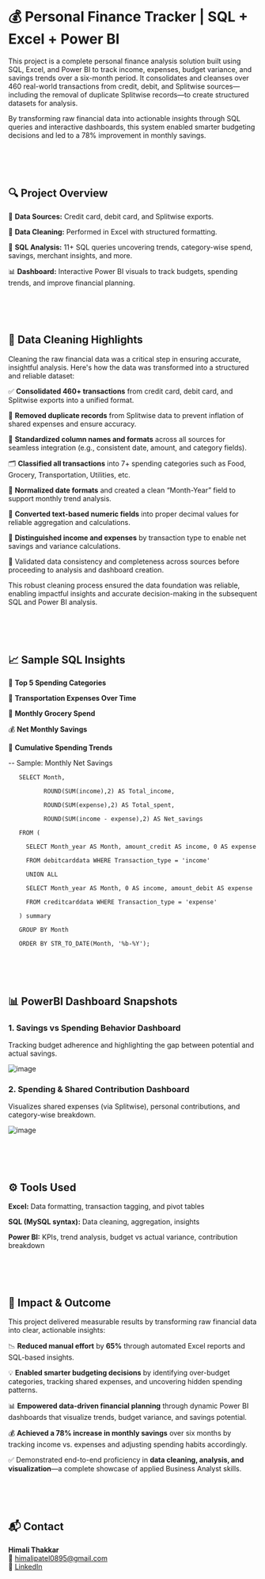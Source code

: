 # 💰 Personal Finance Tracker | SQL + Excel + Power BI

This project is a complete personal finance analysis solution built using SQL, Excel, and Power BI to track income, expenses, budget variance, and savings trends over a six-month period. It consolidates and cleanses over 460 real-world transactions from credit, debit, and Splitwise sources—including the removal of duplicate Splitwise records—to create structured datasets for analysis.

By transforming raw financial data into actionable insights through SQL queries and interactive dashboards, this system enabled smarter budgeting decisions and led to a 78% improvement in monthly savings.

</br>
</br>
</br>


## 🔍 Project Overview

🔄 **Data Sources:** Credit card, debit card, and Splitwise exports.

🧹 **Data Cleaning:** Performed in Excel with structured formatting.

🧠 **SQL Analysis:** 11+ SQL queries uncovering trends, category-wise spend, savings, merchant insights, and more.

📊 **Dashboard:** Interactive Power BI visuals to track budgets, spending trends, and improve financial planning.

</br>
</br>
</br>

## 🧹 Data Cleaning Highlights

Cleaning the raw financial data was a critical step in ensuring accurate, insightful analysis. Here's how the data was transformed into a structured and reliable dataset:

✅ **Consolidated 460+ transactions** from credit card, debit card, and Splitwise exports into a unified format.

🔁 **Removed duplicate records** from Splitwise data to prevent inflation of shared expenses and ensure accuracy.

🔄 **Standardized column names and formats** across all sources for seamless integration (e.g., consistent date, amount, and category fields).

🗂️ **Classified all transactions** into 7+ spending categories such as Food, Grocery, Transportation, Utilities, etc.

📅 **Normalized date formats** and created a clean “Month-Year” field to support monthly trend analysis.

🔢 **Converted text-based numeric fields** into proper decimal values for reliable aggregation and calculations.

🧾 **Distinguished income and expenses** by transaction type to enable net savings and variance calculations.

🧪 Validated data consistency and completeness across sources before proceeding to analysis and dashboard creation.

This robust cleaning process ensured the data foundation was reliable, enabling impactful insights and accurate decision-making in the subsequent SQL and Power BI analysis.

</br>
</br>
</br>

## 📈 Sample SQL Insights

💸 **Top 5 Spending Categories**

🚗 **Transportation Expenses Over Time**

🛒 **Monthly Grocery Spend**

💰 **Net Monthly Savings**

📆 **Cumulative Spending Trends**


-- Sample: Monthly Net Savings

       SELECT Month, 
       
              ROUND(SUM(income),2) AS Total_income, 
              
              ROUND(SUM(expense),2) AS Total_spent, 
              
              ROUND(SUM(income - expense),2) AS Net_savings
              
       FROM (
       
         SELECT Month_year AS Month, amount_credit AS income, 0 AS expense
         
         FROM debitcarddata WHERE Transaction_type = 'income'
         
         UNION ALL
         
         SELECT Month_year AS Month, 0 AS income, amount_debit AS expense
         
         FROM creditcarddata WHERE Transaction_type = 'expense'
         
       ) summary
       
       GROUP BY Month
       
       ORDER BY STR_TO_DATE(Month, '%b-%Y');


</br>
</br>
</br>

## 📊 PowerBI Dashboard Snapshots

### 1. Savings vs Spending Behavior Dashboard

   Tracking budget adherence and highlighting the gap between potential and actual savings.


![image](https://github.com/user-attachments/assets/ac589ec4-1659-4023-b60e-2011abfcca4e)



### 2. Spending & Shared Contribution Dashboard


Visualizes shared expenses (via Splitwise), personal contributions, and category-wise breakdown.


![image](https://github.com/user-attachments/assets/95a47d0b-5071-4a9d-8ad4-5564d13360b9)


</br>
</br>
</br>

## ⚙️ Tools Used

**Excel:** Data formatting, transaction tagging, and pivot tables

**SQL (MySQL syntax):** Data cleaning, aggregation, insights

**Power BI:** KPIs, trend analysis, budget vs actual variance, contribution breakdown

</br>
</br>
</br>

## 🚀 Impact & Outcome

This project delivered measurable results by transforming raw financial data into clear, actionable insights:

📉 **Reduced manual effort** by **65%** through automated Excel reports and SQL-based insights.

💡 **Enabled smarter budgeting decisions** by identifying over-budget categories, tracking shared expenses, and uncovering hidden spending patterns.

📊 **Empowered data-driven financial planning** through dynamic Power BI dashboards that visualize trends, budget variance, and savings potential.

💰 **Achieved a 78% increase in monthly savings** over six months by tracking income vs. expenses and adjusting spending habits accordingly.

✅ Demonstrated end-to-end proficiency in **data cleaning, analysis, and visualization**—a complete showcase of applied Business Analyst skills.

</br>
</br>
</br>


## 📬 Contact

**Himali Thakkar**  
📧 himalipatel0895@gmail.com  
🔗 [LinkedIn](https://www.linkedin.com/in/himalipatel)
